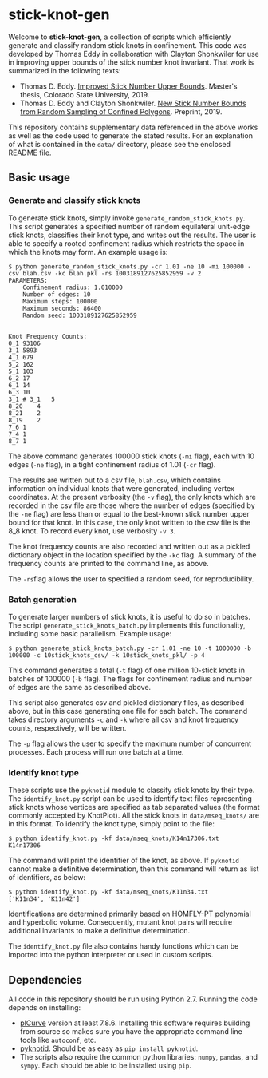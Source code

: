 # stick-knot-gen
Welcome to **stick-knot-gen**, a collection of scripts which efficiently generate and classify random stick knots in confinement. This code was developed by Thomas Eddy in collaboration with Clayton Shonkwiler for use in improving upper bounds of the stick number knot invariant. That work is summarized in the following texts:
- Thomas D. Eddy. [Improved Stick Number Upper Bounds](https://mountainscholar.org/handle/10217/195411). Master's thesis, Colorado State University, 2019.
- Thomas D. Eddy and Clayton Shonkwiler. [New Stick Number Bounds from Random Sampling of Confined Polygons](https://arxiv.org/). Preprint, 2019.

This repository contains supplementary data referenced in the above works as well as the code used to generate the stated results. For an explanation of what is contained in the `data/` directory, please see the enclosed README file.

## Basic usage

### Generate and classify stick knots
To generate stick knots, simply invoke `generate_random_stick_knots.py`. This script generates a specified number of random equilateral unit-edge stick knots, classifies their knot type, and writes out the results. The user is able to specify a rooted confinement radius which restricts the space in which the knots may form. An example usage is:
```
$ python generate_random_stick_knots.py -cr 1.01 -ne 10 -mi 100000 -csv blah.csv -kc blah.pkl -rs 1003189127625852959 -v 2
PARAMETERS:
	Confinement radius: 1.010000
	Number of edges: 10
	Maximum steps: 100000
	Maximum seconds: 86400
	Random seed: 1003189127625852959


Knot Frequency Counts:
0_1	93106
3_1	5893
4_1	679
5_2	162
5_1	103
6_2	17
6_1	14
6_3	10
3_1 # 3_1	5
8_20	4
8_21	2
8_19	2
7_6	1
7_4	1
8_7	1
```
The above command generates 100000 stick knots (`-mi` flag), each with 10 edges (`-ne` flag), in a tight confinement radius of 1.01 (`-cr` flag).

The results are written out to a csv file, `blah.csv`, which contains information on individual knots that were generated, including vertex coordinates. At the present verbosity (the `-v` flag), the only knots which are recorded in the csv file are those where the number of edges (specified by the `-ne` flag) are less than or equal to the best-known stick number upper bound for that knot. In this case, the only knot written to the csv file is the 8_8 knot. To record every knot, use verbosity `-v 3`.

The knot frequency counts are also recorded and written out as a pickled dictionary object in the location specified by the `-kc` flag. A summary of the frequency counts are printed to the command line, as above.

The `-rs`flag allows the user to specified a random seed, for reproducibility.

### Batch generation
To generate larger numbers of stick knots, it is useful to do so in batches. The script `generate_stick_knots_batch.py` implements this functionality, including some basic parallelism. Example usage:
```
$ python generate_stick_knots_batch.py -cr 1.01 -ne 10 -t 1000000 -b 100000 -c 10stick_knots_csv/ -k 10stick_knots_pkl/ -p 4
```
This command generates a total (`-t` flag) of one million 10-stick knots in batches of 100000 (`-b` flag). The flags for confinement radius and number of edges are the same as described above.

This script also generates csv and pickled dictionary files, as described above, but in this case generating one file for each batch. The command takes directory arguments `-c` and `-k` where all csv and knot frequency counts, respectively, will be written.

The `-p` flag allows the user to specify the maximum number of concurrent processes. Each process will run one batch at a time.

### Identify knot type
These scripts use the `pyknotid` module to classify stick knots by their type. The `identify_knot.py` script can be used to identify text files representing stick knots whose vertices are specified as tab separated values (the format commonly accepted by KnotPlot). All the stick knots in `data/mseq_knots/` are in this format. To identify the knot type, simply point to the file:
```
$ python identify_knot.py -kf data/mseq_knots/K14n17306.txt
K14n17306
```
The command will print the identifier of the knot, as above. If `pyknotid` cannot make a definitive determination, then this command will return as list of identifiers, as below:
```
$ python identify_knot.py -kf data/mseq_knots/K11n34.txt
['K11n34', 'K11n42']
```
Identifications are determined primarily based on HOMFLY-PT polynomial and hyperbolic volume. Consequently, mutant knot pairs will require additional invariants to make a definitive determination.

The `identify_knot.py` file also contains handy functions which can be imported into the python interpreter or used in custom scripts.

## Dependencies
All code in this repository should be run using Python 2.7. Running the code depends on installing:
- [plCurve](http://www.jasoncantarella.com/wordpress/software/plcurve/) version at least 7.8.6. Installing this software requires building from source so makes sure you have the appropriate command line tools like `autoconf`, etc.
- [pyknotid](https://github.com/spocknots/pyknotid). Should be as easy as `pip install pyknotid`.
- The scripts also require the common python libraries: `numpy`, `pandas`, and `sympy`. Each should be able to be installed using `pip`.
